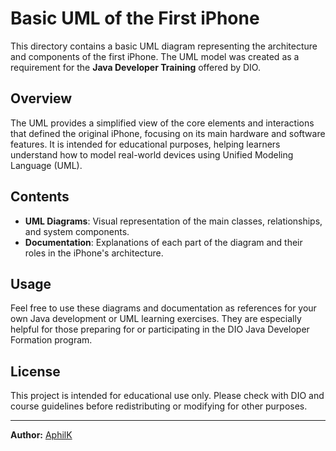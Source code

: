 # Basic UML of the First iPhone

This directory contains a basic UML diagram representing the architecture and components of the first iPhone. The UML model was created as a requirement for the **Java Developer Training** offered by DIO.

## Overview

The UML provides a simplified view of the core elements and interactions that defined the original iPhone, focusing on its main hardware and software features. It is intended for educational purposes, helping learners understand how to model real-world devices using Unified Modeling Language (UML).

## Contents

- **UML Diagrams**: Visual representation of the main classes, relationships, and system components.
- **Documentation**: Explanations of each part of the diagram and their roles in the iPhone's architecture.

## Usage

Feel free to use these diagrams and documentation as references for your own Java development or UML learning exercises. They are especially helpful for those preparing for or participating in the DIO Java Developer Formation program.

## License

This project is intended for educational use only. Please check with DIO and course guidelines before redistributing or modifying for other purposes.

---
**Author:** [AphilK](https://github.com/AphilK)

